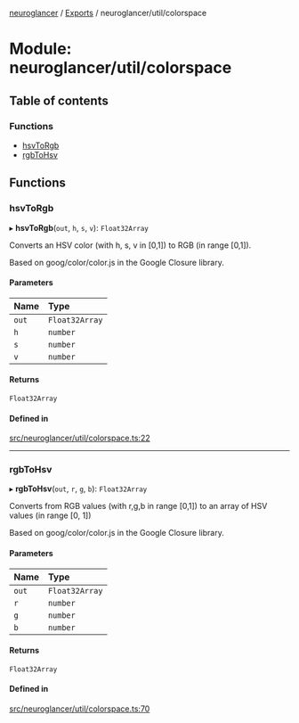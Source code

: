 [neuroglancer](../README.md) / [Exports](../modules.md) / neuroglancer/util/colorspace

# Module: neuroglancer/util/colorspace

## Table of contents

### Functions

- [hsvToRgb](neuroglancer_util_colorspace.md#hsvtorgb)
- [rgbToHsv](neuroglancer_util_colorspace.md#rgbtohsv)

## Functions

### hsvToRgb

▸ **hsvToRgb**(`out`, `h`, `s`, `v`): `Float32Array`

Converts an HSV color (with h, s, v in [0,1]) to RGB (in range [0,1]).

Based on goog/color/color.js in the Google Closure library.

#### Parameters

| Name | Type |
| :------ | :------ |
| `out` | `Float32Array` |
| `h` | `number` |
| `s` | `number` |
| `v` | `number` |

#### Returns

`Float32Array`

#### Defined in

[src/neuroglancer/util/colorspace.ts:22](https://github.com/ActiveBrainAtlas2/neuroglancer/blob/91617476/src/neuroglancer/util/colorspace.ts#L22)

___

### rgbToHsv

▸ **rgbToHsv**(`out`, `r`, `g`, `b`): `Float32Array`

Converts from RGB values (with r,g,b in range [0,1]) to an array of HSV values (in range [0, 1])

Based on goog/color/color.js in the Google Closure library.

#### Parameters

| Name | Type |
| :------ | :------ |
| `out` | `Float32Array` |
| `r` | `number` |
| `g` | `number` |
| `b` | `number` |

#### Returns

`Float32Array`

#### Defined in

[src/neuroglancer/util/colorspace.ts:70](https://github.com/ActiveBrainAtlas2/neuroglancer/blob/91617476/src/neuroglancer/util/colorspace.ts#L70)
